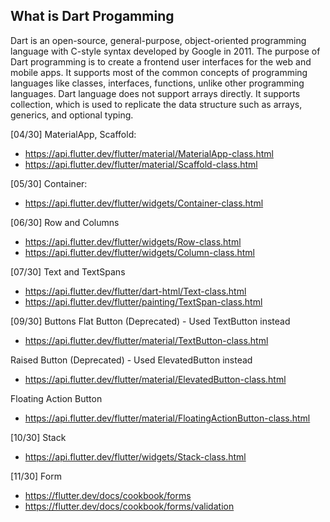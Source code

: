 ## What is Dart Progamming

Dart is an open-source, general-purpose, object-oriented programming language with C-style syntax developed by Google in 2011. The purpose of Dart programming is to create a frontend user interfaces for the web and mobile apps. It supports most of the common concepts of programming languages like classes, interfaces, functions, unlike other programming languages. Dart language does not support arrays directly. It supports collection, which is used to replicate the data structure such as arrays, generics, and optional typing.

[04/30] MaterialApp, Scaffold:
* https://api.flutter.dev/flutter/material/MaterialApp-class.html
* https://api.flutter.dev/flutter/material/Scaffold-class.html

[05/30] Container: 
* https://api.flutter.dev/flutter/widgets/Container-class.html

[06/30] Row and Columns
* https://api.flutter.dev/flutter/widgets/Row-class.html
* https://api.flutter.dev/flutter/widgets/Column-class.html

[07/30] Text and TextSpans
* https://api.flutter.dev/flutter/dart-html/Text-class.html
* https://api.flutter.dev/flutter/painting/TextSpan-class.html

[09/30] Buttons
Flat Button (Deprecated) - Used TextButton instead
* https://api.flutter.dev/flutter/material/TextButton-class.html

Raised Button (Deprecated) - Used ElevatedButton instead
* https://api.flutter.dev/flutter/material/ElevatedButton-class.html

Floating Action Button
* https://api.flutter.dev/flutter/material/FloatingActionButton-class.html

[10/30] Stack
* https://api.flutter.dev/flutter/widgets/Stack-class.html

[11/30] Form
* https://flutter.dev/docs/cookbook/forms
* https://flutter.dev/docs/cookbook/forms/validation
